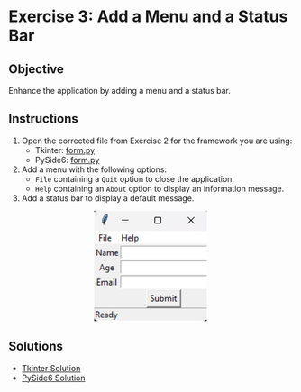 # Exercise 3: Add a Menu and a Status Bar

## Objective

Enhance the application by adding a menu and a status bar.

## Instructions

1. Open the corrected file from Exercise 2 for the framework you are using:
   - Tkinter: [form.py](../2/tkinter-solution.py)
   - PySide6: [form.py](../2/pyside6-solution.py)
2. Add a menu with the following options:
   - `File` containing a `Quit` option to close the application.
   - `Help` containing an `About` option to display an information message.
3. Add a status bar to display a default message.

<div align="center">
    <img src="./3.png" alt="result">
</div>

## Solutions

- [Tkinter Solution](./tkinter-solution.py)
- [PySide6 Solution](./pyside6-solution.py)
